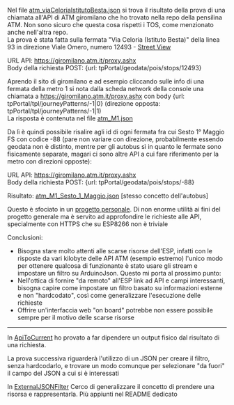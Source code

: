 Nel file [atm_viaCeloriaIstitutoBesta.json](atm_viaCeloriaIstitutoBesta.json) si trova il risultato della prova di una chiamata all'API di ATM giromilano che ho trovato
nella repo della pensilina ATM. Non sono sicuro che questa cosa rispetti i TOS, come menzionato anche nell'altra repo.\
La prova è stata fatta sulla fermata "Via Celoria (Istituto Besta)" della linea 93 in direzione Viale Omero, numero 12493 - [Street View](https://www.google.com/maps/@45.4771774,9.2299794,3a,24.9y,275.32h,85.92t/data=!3m6!1e1!3m4!1srrvyfBm-6PV-0ohOH_GFiA!2e0!7i16384!8i8192)

URL API: https://giromilano.atm.it/proxy.ashx \
Body della richiesta POST: {url: tpPortal/geodata/pois/stops/12493}

Aprendo il sito di giromilano e ad esempio cliccando sulle info di una fermata della metro 1 si nota dalla scheda network della console una chiamata a https://giromilano.atm.it/proxy.ashx con body {url: tpPortal/tpl/journeyPatterns/-1|0} (direzione opposta: tpPortal/tpl/journeyPatterns/-1|1) \
La risposta è contenuta nel file [atm_M1.json](atm_M1.json)

Da lì è quindi possibile risalire agli id di ogni fermata fra cui Sesto 1° Maggio FS con codice -88 (pare non variare con direzione, probabilmente essendo geodata non è distinto, mentre per gli autobus sì in quanto le fermate sono fisicamente separate, magari ci sono altre API a cui fare riferimento per la metro con direzioni opposte):

URL API: https://giromilano.atm.it/proxy.ashx \
Body della richiesta POST: {url: tpPortal/geodata/pois/stops/-88}

Risultato: [atm_M1_Sesto_1_Maggio.json](atm_M1_Sesto_1_Maggio.json) [stesso concetto dell'autobus]

Questo è sfociato in un [progetto personale](https://github.com/busolind/Pensilina-ATM-IoT/blob/main/README.md). Di non enorme utilità ai fini del progetto generale ma è servito ad approfondire le richieste alle API, specialmente con HTTPS che su ESP8266 non è triviale

Conclusioni:
- Bisogna stare molto attenti alle scarse risorse dell'ESP, infatti con le risposte da vari kilobyte delle API ATM (esempio estremo) l'unico modo per ottenere qualcosa di funzionante è stato usare gli stream e impostare un filtro su ArduinoJson. Questo mi porta al prossimo punto:
- Nell'ottica di fornire "da remoto" all'ESP link ad API e campi interessanti, bisogna capire come impostare un filtro basato su informazioni esterne e non "hardcodato", così come generalizzare l'esecuzione delle richieste
- Offrire un'interfaccia web "on board" potrebbe non essere possibile sempre per il motivo delle scarse risorse

---

In [ApiToCurrent](ApiToCurrent) ho provato a far dipendere un output fisico dal risultato di una richiesta.

La prova successiva riguarderà l'utilizzo di un JSON per creare il filtro, senza hardcodarlo, e trovare un modo comunque per selezionare "da fuori" il campo del JSON a cui si è interessati

In [ExternalJSONFilter](ExternalJSONFilter) Cerco di generalizzare il concetto di prendere una risorsa e rappresentarla. Più appiunti nel README dedicato
